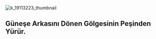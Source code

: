 ![k_19113223_thumbnail](https://user-images.githubusercontent.com/121448902/210556013-6670e3cb-4e70-46d3-a7b4-e0111f53a48d.jpg)


## Güneşe Arkasını Dönen Gölgesinin Peşinden Yürür.

